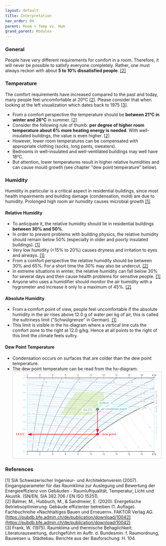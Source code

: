 ```yaml
---
layout: default
title: Interpretation
nav_order: 04
parent: Room > Temp vs. Hum
grand_parent: Modules
---
```

### General 
People have very different requirements for comfort in a room. Therefore, it will never be possible to satisfy everyone completely. Rather, one must always reckon with about **5 to 10% dissatisfied people**. <a href="#balmer2020">[2]</a>

### Temperature
The comfort requirements have increased compared to the past and today, many people feel uncomfortable at 20°C <a href="#balmer2020">[2]</a>. Please consider that when looking at the left visualization which dates back to 1975 <a href="#frank1975">[3]</a>. 

- From a comfort perspective the temperature should be **between 21°C in winter and 26°C** in summer. <a href="#balmer2020">[2]</a>
- Consider the following rule of thumb: **per degree of higher room temperature about 6% more heating energy is needed**. With well-insulated buildings, the value is even higher. <a href="#balmer2020">[2]</a>
- However, lower room temperatures can be compensated with appropriate clothing (socks, long pants, sweaters).
- Bedrooms in well-insulated and well-ventilated buildings may well have 18°C.
- But attention, lower temperatures result in higher relative humidities and can cause mould growth (see chapter "dew point temperature" below). 

### Humidity
Humidity in particular is a critical aspect in residential buildings, since most health impairments and building damage (condensation, mold) are due to humidity.
Prolonged high room air humidity causes microbial growth <a href="#sia382_706">[1]</a>.

#### Relative Humidity
- To anticipate it, the relative humidity should lie in residential buildings **between 30% and 50%**.
- In order to prevent problems with building physics, the relative humidity should remain below 50% (especially in older and poorly insulated buildings). <a href="#sia382_706">[1]</a>
- Very low humidity (<15% to 20%) causes dryness and irritation to eyes and airways. <a href="#sia382_706">[1]</a>
- From a comfort perspective the relative humidity should be between 30% and 65%. For a short time the 30% may also be undercut. <a href="#balmer2020">[2]</a>
- In extreme situations in winter, the relative humidity can fall below 30% for several days and then cause health problems for sensitive people. <a href="#sia382_706">[1]</a>
- Anyone who uses a humidifier should monitor the air humidity with a hygrometer and increase it only to a maximum of 45%. <a href="#balmer2020">[2]</a>

#### Absolute Humidity
- From a comfort point of view, people feel uncomfortable if the absolute humidity in the air rises above 12.0 g of water per kg of air, this is called the sultriness limit ("Schwülgrenze" in German). <a href="#sia382_706">[1]</a>
- This limit is visible in the hx-diagram where a vertical line cuts the comfort zone to the right at 12.0 g/kg. Hence at all points to the right of this limit the climate feels sultry.

#### Dew Point Temperature
- Condensation occurs on surfaces that are colder than the dew point temperature.
- The dew point temperature can be read from the hx-diagram:<br>
  <img src="https://raw.githubusercontent.com/hslu-ige-laes/lcm/master/docs/assets/images/roomTempHum_05.PNG" style="border:1px solid lightgrey" width="500px"/>

### References
<a id="sia382_706">[1]</a> SIA Schweizerischer Ingenieur- und Architektenverein (2007). Eingangsparameter für das Raumklima zur Auslegung und Bewertung der Energieeffizienz von Gebäuden - Raumluftqualität, Temperatur, Licht und Akustik. (SN/EN, SIA 382.706 / EN ISO 15251).<br>
<a id="balmer2020">[2]</a> Balmer, M., Hubbuch, M., & Sandmeier, E. (2020). Energetische Betriebsoptimierung: Gebäude effizienter betreiben (1. Auflage). Fachbuchreihe «Nachhaltiges Bauen und Erneuern». FAKTOR Verlag AG. [https://pubdb.bfe.admin.ch/de/publication/download/10042](https://pubdb.bfe.admin.ch/de/publication/download/10042)<br>
<a id="frank1975">[3]</a> Frank, W. (1975). Raumklima und thermische Behaglichkeit: Literaturauswertung, durchgeführt im Auftr. d. Bundesmin. f. Raumordnung, Bauwesen u. Städtebau. Berichte aus der Bauforschung: H. 104. <br>
